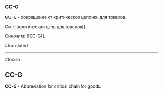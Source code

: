 ### CC-G

**CC-G** - сокращение от критической цепочки для товаров.

См.: [[критическая цепь для товаров]].

Синоним: [[CC-G]].

#translated




<hr/>

#tocico

## CC-G

<b>CC-G</b> - Abbreviation for critical chain for goods. 


